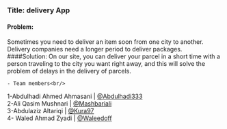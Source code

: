 ### Title: delivery App

#### Problem:
Sometimes you need to deliver an item soon from one city to another. Delivery companies need a longer period to deliver packages.
####Solution:
  On our site, you can deliver your parcel in a short time with a person traveling to the city you want right away, and this will solve the problem of delays in the delivery of parcels.
  
    - Team members<br/>
1-Abdulhadi Ahmed Ahmasani | [@Abdulhadi333](https://github.com/Abdulhadi333 "@Abdulhadi333")<br/>
2-Ali Qasim Mushnari | [@Mashbariali](https://github.com/Mashbariali "@Mashbariali")<br/>
3-Abdulaziz Altariqi | [@Kura97](http://github.com/Kura97 "@Kura97")<br/>
4- Waled Ahmad Zyadi | [@Waleedoff](https://github.com/Waleedoff "@Waleedoff")


